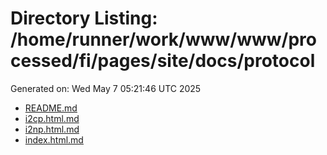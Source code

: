 # Directory Listing: /home/runner/work/www/www/processed/fi/pages/site/docs/protocol
Generated on: Wed May  7 05:21:46 UTC 2025

- [README.md](README.md)
- [i2cp.html.md](i2cp.html.md)
- [i2np.html.md](i2np.html.md)
- [index.html.md](index.html.md)

